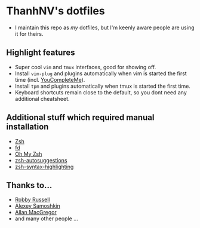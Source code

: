 # ThanhNV's dotfiles

* I maintain this repo as *my* dotfiles, but I'm keenly aware people are using it for theirs.

## Highlight features

* Super cool `vim` and `tmux` interfaces, good for showing off.
* Install `vim-plug` and plugins automatically when vim is started the first time (incl. [YouCompleteMe](https://github.com/Valloric/YouCompleteMe)).
* Install `tpm` and plugins automatically when tmux is started the first time.
* Keyboard shortcuts remain close to the default, so you dont need any additional cheatsheet.

## Additional stuff which required manual installation

* [Zsh](https://github.com/robbyrussell/oh-my-zsh/wiki/Installing-ZSH)
* [fd](https://github.com/sharkdp/fd)
* [Oh My Zsh](https://github.com/robbyrussell/oh-my-zsh)
* [zsh-autosuggestions](https://github.com/zsh-users/zsh-autosuggestions)
* [zsh-syntax-highlighting](https://github.com/zsh-users/zsh-syntax-highlighting)

## Thanks to…

* [Robby Russell](https://github.com/robbyrussell/oh-my-zsh)
* [Alexey Samoshkin](https://github.com/samoshkin/tmux-config)
* [Allan MacGregor](https://github.com/amacgregor/dot-files)
* and many other people ...

